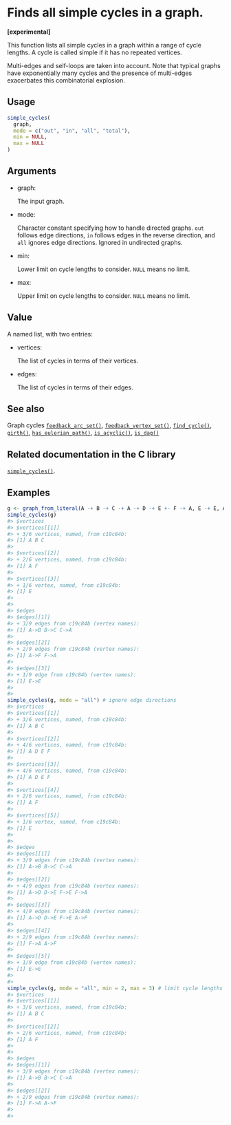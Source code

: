 # Finds all simple cycles in a graph.

**\[experimental\]**

This function lists all simple cycles in a graph within a range of cycle
lengths. A cycle is called simple if it has no repeated vertices.

Multi-edges and self-loops are taken into account. Note that typical
graphs have exponentially many cycles and the presence of multi-edges
exacerbates this combinatorial explosion.

## Usage

``` r
simple_cycles(
  graph,
  mode = c("out", "in", "all", "total"),
  min = NULL,
  max = NULL
)
```

## Arguments

- graph:

  The input graph.

- mode:

  Character constant specifying how to handle directed graphs. `out`
  follows edge directions, `in` follows edges in the reverse direction,
  and `all` ignores edge directions. Ignored in undirected graphs.

- min:

  Lower limit on cycle lengths to consider. `NULL` means no limit.

- max:

  Upper limit on cycle lengths to consider. `NULL` means no limit.

## Value

A named list, with two entries:

- vertices:

  The list of cycles in terms of their vertices.

- edges:

  The list of cycles in terms of their edges.

## See also

Graph cycles
[`feedback_arc_set()`](https://r.igraph.org/reference/feedback_arc_set.md),
[`feedback_vertex_set()`](https://r.igraph.org/reference/feedback_vertex_set.md),
[`find_cycle()`](https://r.igraph.org/reference/find_cycle.md),
[`girth()`](https://r.igraph.org/reference/girth.md),
[`has_eulerian_path()`](https://r.igraph.org/reference/has_eulerian_path.md),
[`is_acyclic()`](https://r.igraph.org/reference/is_acyclic.md),
[`is_dag()`](https://r.igraph.org/reference/is_dag.md)

## Related documentation in the C library

[`simple_cycles()`](https://igraph.org/c/html/latest/igraph-Cycles.html#igraph_simple_cycles).

## Examples

``` r
g <- graph_from_literal(A -+ B -+ C -+ A -+ D -+ E +- F -+ A, E -+ E, A -+ F, simplify = FALSE)
simple_cycles(g)
#> $vertices
#> $vertices[[1]]
#> + 3/6 vertices, named, from c19c84b:
#> [1] A B C
#> 
#> $vertices[[2]]
#> + 2/6 vertices, named, from c19c84b:
#> [1] A F
#> 
#> $vertices[[3]]
#> + 1/6 vertex, named, from c19c84b:
#> [1] E
#> 
#> 
#> $edges
#> $edges[[1]]
#> + 3/9 edges from c19c84b (vertex names):
#> [1] A->B B->C C->A
#> 
#> $edges[[2]]
#> + 2/9 edges from c19c84b (vertex names):
#> [1] A->F F->A
#> 
#> $edges[[3]]
#> + 1/9 edge from c19c84b (vertex names):
#> [1] E->E
#> 
#> 
simple_cycles(g, mode = "all") # ignore edge directions
#> $vertices
#> $vertices[[1]]
#> + 3/6 vertices, named, from c19c84b:
#> [1] A B C
#> 
#> $vertices[[2]]
#> + 4/6 vertices, named, from c19c84b:
#> [1] A D E F
#> 
#> $vertices[[3]]
#> + 4/6 vertices, named, from c19c84b:
#> [1] A D E F
#> 
#> $vertices[[4]]
#> + 2/6 vertices, named, from c19c84b:
#> [1] A F
#> 
#> $vertices[[5]]
#> + 1/6 vertex, named, from c19c84b:
#> [1] E
#> 
#> 
#> $edges
#> $edges[[1]]
#> + 3/9 edges from c19c84b (vertex names):
#> [1] A->B B->C C->A
#> 
#> $edges[[2]]
#> + 4/9 edges from c19c84b (vertex names):
#> [1] A->D D->E F->E F->A
#> 
#> $edges[[3]]
#> + 4/9 edges from c19c84b (vertex names):
#> [1] A->D D->E F->E A->F
#> 
#> $edges[[4]]
#> + 2/9 edges from c19c84b (vertex names):
#> [1] F->A A->F
#> 
#> $edges[[5]]
#> + 1/9 edge from c19c84b (vertex names):
#> [1] E->E
#> 
#> 
simple_cycles(g, mode = "all", min = 2, max = 3) # limit cycle lengths
#> $vertices
#> $vertices[[1]]
#> + 3/6 vertices, named, from c19c84b:
#> [1] A B C
#> 
#> $vertices[[2]]
#> + 2/6 vertices, named, from c19c84b:
#> [1] A F
#> 
#> 
#> $edges
#> $edges[[1]]
#> + 3/9 edges from c19c84b (vertex names):
#> [1] A->B B->C C->A
#> 
#> $edges[[2]]
#> + 2/9 edges from c19c84b (vertex names):
#> [1] F->A A->F
#> 
#> 
```
